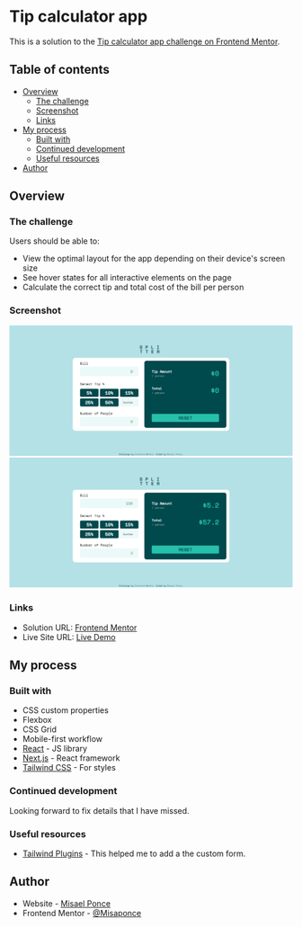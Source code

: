# Tip calculator app

This is a solution to the [Tip calculator app challenge on Frontend Mentor](https://www.frontendmentor.io/challenges/tip-calculator-app-ugJNGbJUX).

## Table of contents

- [Overview](#overview)
  - [The challenge](#the-challenge)
  - [Screenshot](#screenshot)
  - [Links](#links)
- [My process](#my-process)
  - [Built with](#built-with)
  - [Continued development](#continued-development)
  - [Useful resources](#useful-resources)
- [Author](#author)

## Overview

### The challenge

Users should be able to:

- View the optimal layout for the app depending on their device's screen size
- See hover states for all interactive elements on the page
- Calculate the correct tip and total cost of the bill per person

### Screenshot

![](./assets/screenshots/Tip%20Calculator.png)
![](./assets/screenshots/Tip%20Calculator%20-%20active.png)

### Links

- Solution URL: [Frontend Mentor](https://your-solution-url.com)
- Live Site URL: [Live Demo](https://your-live-site-url.com)

## My process

### Built with

- CSS custom properties
- Flexbox
- CSS Grid
- Mobile-first workflow
- [React](https://reactjs.org/) - JS library
- [Next.js](https://nextjs.org/) - React framework
- [Tailwind CSS](https://tailwindcss.com/) - For styles

### Continued development

Looking forward to fix details that I have missed.

### Useful resources

- [Tailwind Plugins](https://tailwindcss.com/docs/plugins) - This helped me to add a the custom form. 

## Author

- Website - [Misael Ponce](https://portofolio-misaponce.vercel.app/)
- Frontend Mentor - [@Misaponce](https://www.frontendmentor.io/profile/Misaponce)
